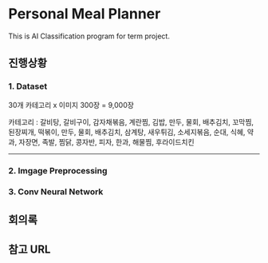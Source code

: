 # Personal Meal Planner
This is AI Classification program for term project.

## 진행상황
### 1. Dataset
30개 카테고리 x 이미지 300장 = 9,000장

카테고리 : 갈비탕, 갈비구이, 감자채볶음, 계란찜, 김밥, 만두, 물회, 배추김치, 꼬막찜, 된장찌개, 떡볶이, 만두, 물회, 배추김치, 삼계탕, 새우튀김, 소세지볶음, 순대, 식혜, 약과, 자장면, 족발, 찜닭, 콩자반, 피자, 한과, 해물찜, 후라이드치킨
***
### 2. Imgage Preprocessing
### 3. Conv Neural Network

## 회의록
###
## 참고 URL
